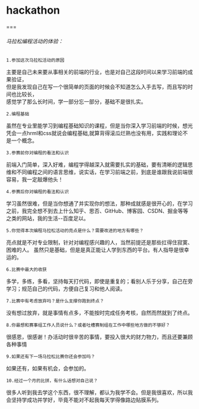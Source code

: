 # hackathon
===
###### 马拉松编程活动的体验：

	1.参加这次马拉松活动的原因
主要是自己未来要从事相关的前端的行业，也是对自己这段时间以来学习前端的成果验证，<br>
但是我发现自己在写一个很简单的页面的时候会不知道怎么入手去写，而且写的时间也比较长，<br>
感觉学了那么长时间，学一部分忘一部分，基础不是很扎实。<br>

	2.编程基础
虽然在专业里能学习到编程基础知识的课程，但是当你深入学习前端的时候，想光凭会一点hrml和css就说会编程基础,就算背得滚瓜烂熟也没有用，实践和理论不是一个概念。<br>

	3.参赛前你对编程的看法和认识
前端入门简单，深入好难，编程学得越深入就需要扎实的基础，要有清晰的逻辑思维和不同编程之间的语言思维，说实话，在学习前端之前，到底是谁跟我说前端很容易，我一定敲爆他头！<br>

	4.参赛后你对编程的看法和认识
学习虽然很难，但是当你想通了并实现你的想法，那种成就感是很开心的，在学习之前，我完全想不到去上什么知乎、思否、GitHub、博客园、CSDN、掘金等等之类的网站，我的生活--百度足以。<br>

	5.你觉得本次编程马拉松活动的亮点是什么？需要改进的地方有哪些？
亮点就是不对专业限制，针对对编程感兴趣的人，当然前提还是那些扛得住寂寞、困难的人。
虽然只是基础，但是是真正能让人学到东西的平台。有人指导是很幸运的。<br>

	6.比赛中最大的收获
多学，多练，多看，坚持每天打代码，即使是重复的；看别人乐于分享，自己在旁学习；规范自己的代码，方便自己复习和他人阅读。<br>

	7.比赛中有考虑放弃吗？是什么支撑你跑到终点？
没有想过放弃，就是事情有点多，不能按时完成任务考核，自然而然就到了终点。

	8.你最想和赛事组工作人员说什么？或者吐槽赛制组在工作中哪些地方做的不够好？
很感恩，很感谢！办活动时很辛苦的事情，要投入很大的财力物力，而且还要兼顾各种事情<br>


	9.如果还有下一场马拉松比赛你还会参加吗？
如果还有，如果有机会，会参加的。<br>

	10.经过一个月的比拼，有什么话想对自己说？
很多人听到我去学这个东西，很不理解，都认为我学不会。但是我很喜欢，所以我会坚持学成功并学好，毕竟不能对不起我每天学得像路边贴膜系列。<br>



 


